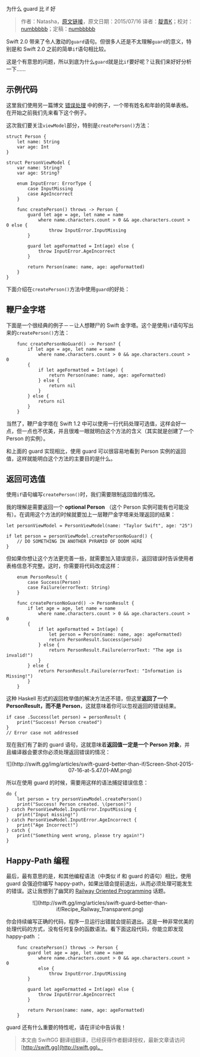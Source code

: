 为什么 guard 比 if 好

> 作者：Natasha，[原文链接](http://natashatherobot.com/swift-guard-better-than-if/)，原文日期：2015/07/16
> 译者：[靛青K](http://www.dianqk.org/)；校对：[numbbbbb](https://github.com/numbbbbb)；定稿：[numbbbbb](https://github.com/numbbbbb)
  








Swift 2.0 带来了令人激动的`guard`语句。但很多人还是不太理解`guard`的意义，特别是和 Swift 2.0 之前的简单`if`语句相比较。    

这是个有意思的问题，所以到底为什么`guard`就是比`if`要好呢？让我们来好好分析一下……    



## 示例代码   

这里我们使用另一篇博文 [错误处理](http://natashatherobot.com/swift-2-error-handling/) 中的例子，一个带有姓名和年龄的简单表格。在开始之前我们先来看下这个例子。    

这次我们要关注`viewModel`部分，特别是`createPerson()`方法：    

    
    struct Person {
        let name: String
        var age: Int
    }
    
    struct PersonViewModel {
        var name: String?
        var age: String?
        
        enum InputError: ErrorType {
            case InputMissing
            case AgeIncorrect
        }
        
        func createPerson() throws -> Person {
            guard let age = age, let name = name
                where name.characters.count > 0 && age.characters.count > 0 else {
                    throw InputError.InputMissing
            }
            
            guard let ageFormatted = Int(age) else {
                throw InputError.AgeIncorrect
            }
            
            return Person(name: name, age: ageFormatted)
        }
    }     

下面介绍在`createPerson()`方法中使用`guard`的好处：    

## 鞭尸金字塔    

下面是一个很经典的例子－－让人想鞭尸的 Swift 金字塔。这个是使用`if`语句写出来的`createPerson()`方法：    

    
        func createPersonNoGuard() -> Person? {
            if let age = age, let name = name
                where name.characters.count > 0 && age.characters.count > 0
            {
                if let ageFormatted = Int(age) {
                    return Person(name: name, age: ageFormatted)
                } else {
                    return nil
                }
            } else {
                return nil
            }
        }     

当然了，鞭尸金字塔在 Swift 1.2 中可以使用一行代码处理可选值，这样会好一点，但一点也不优美，并且很难一眼就明白这个方法的含义（其实就是创建了一个 Person 的实例）。    

和上面的 guard 实现相比，使用 guard 可以很容易地看到 Person 实例的返回值，这样就能明白这个方法的主要目的是什么。

## 返回可选值    

使用`if`语句编写`createPerson()`时，我们需要限制返回值的情况。    

我的理解是需要返回一个 **optional Person** （这个 Person 实例可能有也可能没有）。在调用这个方法的时候就要加上一层鞭尸金字塔来处理返回的结果：    

    
    let personViewModel = PersonViewModel(name: "Taylor Swift", age: "25")
    
    if let person = personViewModel.createPersonNoGuard() {
        // DO SOMETHING IN ANOTHER PYRAMID OF DOOM HERE
    }     

但如果你想让这个方法更完善一些，就需要加入错误提示，返回错误时告诉使用者表格信息不完整。这时，你需要将代码改成这样：    

    
        enum PersonResult {
            case Success(Person)
            case Failure(errorText: String)
        }
        
        func createPersonNoGuard() -> PersonResult {
            if let age = age, let name = name
                where name.characters.count > 0 && age.characters.count > 0
            {
                if let ageFormatted = Int(age) {
                    let person = Person(name: name, age: ageFormatted)
                    return PersonResult.Success(person)
                } else {
                    return PersonResult.Failure(errorText: "The age is invalid!")
                }
            } else {
                return PersonResult.Failure(errorText: "Information is Missing!")
            }
        }    

这种 Haskell 形式的返回枚举值的解决方法还不错，但这里**返回了一个 PersonResult，而不是 Person**，这就意味着你可以忽视返回的错误结果。    

    
    if case .Success(let person) = personResult {
        print("Success! Person created")
    }
    // Error case not addressed     

现在我们有了新的 guard 语句，这就意味着**返回值一定是一个 Person 对象**，并且编译器会要求你必须处理返回错误的情况：     

<center>
![](http://swift.gg/img/articles/swift-guard-better-than-if/Screen-Shot-2015-07-16-at-5.47.01-AM.png)
</center>     

所以在使用 guard 的时候，需要用这样的语法捕捉错误信息：     

    
    do {
        let person = try personViewModel.createPerson()
        print("Success! Person created. \(person)")
    } catch PersonViewModel.InputError.InputMissing {
        print("Input missing!")
    } catch PersonViewModel.InputError.AgeIncorrect {
        print("Age Incorrect!")
    } catch {
        print("Something went wrong, please try again!")
    }    

## Happy-Path 编程    

最后，最有意思的是，和其他编程语法（中类似 if 和 guard 的语句）相比，使用 guard 会强迫你编写 happy-path，如果出错会提前退出，从而必须处理可能发生的错误。这让我想到了幽冥的 [Railway Oriented Programming](http://fsharpforfunandprofit.com/rop/) 话题。     

<center>
![](http://swift.gg/img/articles/swift-guard-better-than-if/Recipe_Railway_Transparent.png)
</center>    

你会持续编写正确的代码，程序一旦运行出错就会提前退出。这是一种非常优美的处理代码的方式，没有任何复杂的函数语法。看下面这段代码，你能立即发现 happy-path ：     

    
        func createPerson() throws -> Person {
            guard let age = age, let name = name
                where name.characters.count > 0 && age.characters.count > 0
                else {
                    throw InputError.InputMissing
            }
            
            guard let ageFormatted = Int(age) else {
                throw InputError.AgeIncorrect
            }
            
            return Person(name: name, age: ageFormatted)
        }     

guard 还有什么重要的特性呢，请在评论中告诉我！

> 本文由 SwiftGG 翻译组翻译，已经获得作者翻译授权，最新文章请访问 [http://swift.gg](http://swift.gg)。